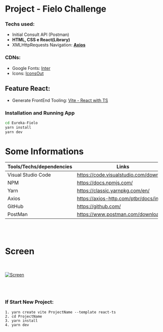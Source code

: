 # Project - Fielo Challenge
### Techs used:  
- Initial Consult API (Postman)
- **HTML, CSS e React(Library)**
- XMLHttpRequests Navigation: [**Axios**](https://axios-http.com/ptbr/docs/intro)



### CDNs:
- Google Fonts: [Inter](https://fonts.googleapis.com/css2?family=Inter:wght@100;200;300;400;500;700&display=swap)
- Icons: [IconsOut](https://iconscout.com/unicons/explore/line)



## Feature React:
 - Generate FrontEnd Tooling: [Vite - React with TS](https://vitejs.dev)
 
### Installation and Running App

```sh
cd Eureka-Fielo
yarn install
yarn dev
```

# Some Informations

| Tools/Techs/dependencies | Links |
| ------ | ------ |
| Visual Studio Code | https://code.visualstudio.com/download
| NPM | https://docs.npmjs.com/
| Yarn | https://classic.yarnpkg.com/en/
| Axios | https://axios-http.com/ptbr/docs/intro
| GitHub | https://github.com/ |
| PostMan | https://www.postman.com/downloads/ |

<br /><br />

# Screen <br /><br />
[![Screen](https://g3web.com.br/fielo/screen.png)](https://g3web.com.br/fielo/screen.png)


<br /><br />

### If Start New Project:

```
1. yarn create vite ProjectName --template react-ts
2. cd ProjectName
3. yarn install
4. yarn dev
```
